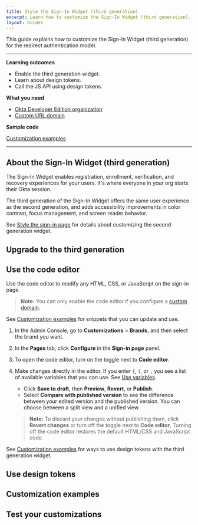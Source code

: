 ```yaml
---
title: Style the Sign-In Widget (third generation)
excerpt: Learn how to customize the Sign-In Widget (third generation).
layout: Guides
---
```


This guide explains how to customize the Sign-In Widget (third generation) for the redirect authentication model.

---

**Learning outcomes**

* Enable the third generation widget.
* Learn about design tokens.
* Call the JS API using design tokens.

**What you need**

* [Okta Developer Edition organization](https://developer.okta.com/signup)
* [Custom URL domain](/docs/guides/custom-url-domain/main/)

**Sample code**

[Customization examples](#customization-examples)

---

## About the Sign-In Widget (third generation)

The Sign-In Widget enables registration, enrollment, verification, and recovery experiences for your users. It's where everyone in your org starts their Okta session.

The third generation of the Sign-In Widget offers the same user experience as the second generation, and adds accessibility improvements in color contrast, focus management, and screen reader behavior.

See [Style the sign-in page](/docs/guides/custom-widget/main/) for details about customizing the second generation widget.


## Upgrade to the third generation

<!-- togglin' -->



## Use the code editor

Use the code editor to modify any HTML, CSS, or JavaScript on the sign-in page.

> **Note:** You can only enable the code editor if you configure a [custom domain](/docs/guides/custom-url-domain/).

See [Customization examples](#customization-examples) for snippets that you can update and use.

1. In the Admin Console, go to **Customizations** > **Brands**, and then select the brand you want.
2. In the **Pages** tab, click **Configure** in the **Sign-in page** panel.
3. To open the code editor, turn on the toggle next to **Code editor**.
4. Make changes directly in the editor. If you enter `{`, `(`, or `.` you see a list of available variables that you can use. See [Use variables](#use-variables).
   * Click **Save to draft**, then **Preview**, **Revert**, or **Publish**.
   * Select **Compare with published version** to see the difference between your edited version and the published version. You can choose between a split view and a unified view.

   > **Note:** To discard your changes without publishing them, click **Revert changes** or turn off the toggle next to **Code editor**. Turning off the code editor restores the default HTML/CSS and JavaScript code.

See [Customization examples](#customization-examples) for ways to use design tokens with the third generation widget.


## Use design tokens




## Customization examples



## Test your customizations



## 

